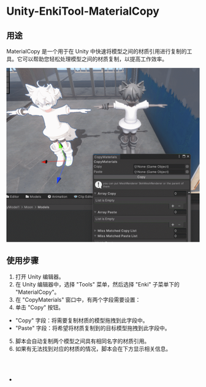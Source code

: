 # Unity-EnkiTool-MaterialCopy

##  用途

MaterialCopy 是一个用于在 Unity 中快速将模型之间的材质引用进行复制的工具。它可以帮助您轻松处理模型之间的材质复制，以提高工作效率。

![image](https://github.com/Enkianssus/Unity-Enki-sTool-MaterialCopy/blob/main/README/c33464f2cf081a59776b7f1f0c483cc5.gif)

## 使用步骤

1. 打开 Unity 编辑器。
2. 在 Unity 编辑器中，选择 "Tools" 菜单，然后选择 "Enki" 子菜单下的 "MaterialCopy"。
3. 在 "CopyMaterials" 窗口中，有两个字段需要设置：
4. 单击 "Copy" 按钮。

- "Copy" 字段：将需要复制材质的模型拖拽到此字段中。
- "Paste" 字段：将希望将材质复制到的目标模型拖拽到此字段中。

5. 脚本会自动复制两个模型之间具有相同名字的材质引用。
6. 如果有无法找到对应的材质的情况，脚本会在下方显示相关信息。

<br/>

<br/>

- 

